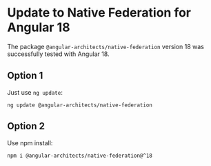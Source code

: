 # Update to Native Federation for Angular 18

The package `@angular-architects/native-federation` version 18 was successfully tested with Angular 18.

## Option 1

Just use `ng update`:

```
ng update @angular-architects/native-federation
```

## Option 2

Use npm install:

```
npm i @angular-architects/native-federation@^18
```
